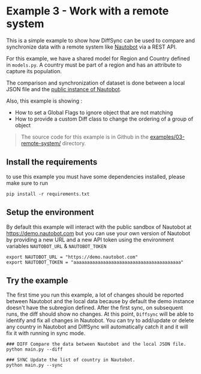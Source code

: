 
# Example 3 - Work with a remote system

This is a simple example to show how DiffSync can be used to compare and synchronize data with a remote system like [Nautobot](https://nautobot.readthedocs.io) via a REST API.

For this example, we have a shared model for Region and Country defined in `models.py`.
A country must be part of a region and has an attribute to capture its population.

The comparison and synchronization of dataset is done between a local JSON file and the [public instance of Nautobot](https://demo.nautobot.com).

Also, this example is showing :
- How to set a Global Flags to ignore object that are not matching 
- How to provide a custom Diff class to change the ordering of a group of object

> The source code for this example is in Github in the [examples/03-remote-system/](https://github.com/networktocode/diffsync/tree/main/examples/03-remote-system) directory.

## Install the requirements

to use this example you must have some dependencies installed, please make sure to run 
```
pip install -r requirements.txt
```

## Setup the environment

By default this example will interact with the public sandbox of Nautobot at https://demo.nautobot.com but you can use your own version of Nautobot by providing a new URL and a new API token using the environment variables `NAUTOBOT_URL` & `NAUTOBOT_TOKEN`

```
export NAUTOBOT_URL = "https://demo.nautobot.com"
export NAUTOBOT_TOKEN = "aaaaaaaaaaaaaaaaaaaaaaaaaaaaaaaaaaaaaaaa"
```

## Try the example

The first time you run this example, a lot of changes should be reported between Nautobot and the local data because by default the demo instance doesn't have the subregion defined.
After the first sync, on subsequent runs, the diff should show no changes. 
At this point, `Diffsync` will be able to identify and fix all changes in Nautobot. You can try to add/update or delete any country in Nautobot and DiffSync will automatically catch it and it will fix it with running in sync mode.

```
### DIFF Compare the data between Nautobot and the local JSON file.
python main.py --diff

### SYNC Update the list of country in Nautobot.
python main.py --sync
```


